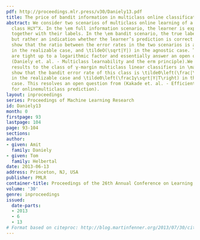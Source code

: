 ```yaml
---
pdf: http://proceedings.mlr.press/v30/Daniely13.pdf
title: The price of bandit information in multiclass online classification
abstract: We consider two scenarios of multiclass online learning of a hypothesis
  class H⊆Y^X. In the \em full information scenario, the learner is exposed to instances
  together with their labels. In the \em bandit scenario, the true label is not exposed,
  but rather an indication whether the learner’s prediction is correct or not. We
  show that the ratio between the error rates in the two scenarios is at most 8⋅|Y|⋅\log(|Y|)
  in the realizable case, and \tildeO(\sqrt|Y|) in the agnostic case. The results
  are tight up to a logarithmic factor and essentially answer an open question from
  (Daniely et. al. - Multiclass learnability and the erm principle).We apply these
  results to the class of γ-margin multiclass linear classifiers in \mathbbR^d. We
  show that the bandit error rate of this class is \tildeΘ\left(\frac|Y|γ^2\right)
  in the realizable case and \tildeΘ\left(\frac1γ\sqrt|Y|T\right) in the agnostic
  case. This resolves an open question from (Kakade et. al. - Efficient bandit algorithms
  for onlinemulticlass prediction).
layout: inproceedings
series: Proceedings of Machine Learning Research
id: Daniely13
month: 0
firstpage: 93
lastpage: 104
page: 93-104
sections: 
author:
- given: Amit
  family: Daniely
- given: Tom
  family: Helbertal
date: 2013-06-13
address: Princeton, NJ, USA
publisher: PMLR
container-title: Proceedings of the 26th Annual Conference on Learning Theory
volume: '30'
genre: inproceedings
issued:
  date-parts:
  - 2013
  - 6
  - 13
# Format based on citeproc: http://blog.martinfenner.org/2013/07/30/citeproc-yaml-for-bibliographies/
---
```

